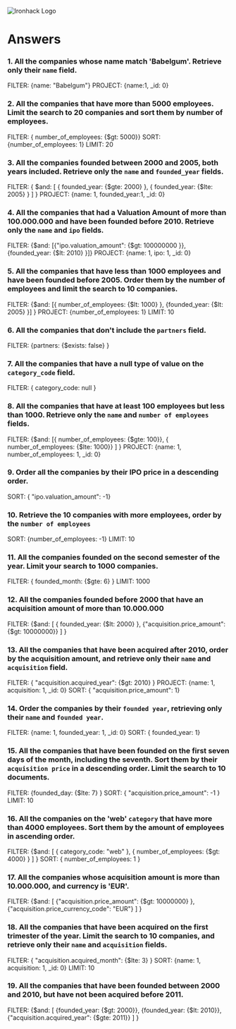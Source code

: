 ![Ironhack Logo](https://i.imgur.com/1QgrNNw.png)

# Answers

### 1. All the companies whose name match 'Babelgum'. Retrieve only their `name` field.

<!-- Your Code Goes Here -->
FILTER: {name: "Babelgum"}
PROJECT: {name:1, _id: 0}

### 2. All the companies that have more than 5000 employees. Limit the search to 20 companies and sort them by **number of employees**.

<!-- Your Code Goes Here -->
FILTER: { number_of_employees: {$gt: 5000}}
SORT: {number_of_employees: 1}
LIMIT: 20

### 3. All the companies founded between 2000 and 2005, both years included. Retrieve only the `name` and `founded_year` fields.

<!-- Your Code Goes Here -->
FILTER: { $and: [ { founded_year: {$gte: 2000} }, { founded_year: {$lte: 2005} } ] }
PROJECT: {name: 1, founded_year:1, _id: 0}

### 4. All the companies that had a Valuation Amount of more than 100.000.000 and have been founded before 2010. Retrieve only the `name` and `ipo` fields.

<!-- Your Code Goes Here -->
FILTER: {$and: [{"ipo.valuation_amount": {$gt: 100000000 }}, {founded_year: {$lt: 2010} }]}
PROJECT: {name: 1, ipo: 1, _id: 0}

### 5. All the companies that have less than 1000 employees and have been founded before 2005. Order them by the number of employees and limit the search to 10 companies.

<!-- Your Code Goes Here -->
FILTER: {$and: [{ number_of_employees: {$lt: 1000} }, {founded_year: {$lt: 2005} }] }
PROJECT: {number_of_employees: 1}
LIMIT: 10

### 6. All the companies that don't include the `partners` field.

<!-- Your Code Goes Here -->
FILTER: {partners: {$exists: false} }

### 7. All the companies that have a null type of value on the `category_code` field.

<!-- Your Code Goes Here -->
FILTER: { category_code: null } 

### 8. All the companies that have at least 100 employees but less than 1000. Retrieve only the `name` and `number of employees` fields.

<!-- Your Code Goes Here -->
FILTER: {$and: [{ number_of_employees: {$gte: 100}}, { number_of_employees: {$lte: 1000}} ] }
PROJECT: {name: 1, number_of_employees: 1, _id: 0}

### 9. Order all the companies by their IPO price in a descending order.

<!-- Your Code Goes Here -->
SORT: { "ipo.valuation_amount": -1}

### 10. Retrieve the 10 companies with more employees, order by the `number of employees`

<!-- Your Code Goes Here -->
SORT: {number_of_employees: -1}
LIMIT: 10

### 11. All the companies founded on the second semester of the year. Limit your search to 1000 companies.
FILTER: { founded_month: {$gte: 6} }
LIMIT: 1000

<!-- Your Code Goes Here -->

<!-- ### 12. All the companies that have been 'deadpooled' after the third year. -->

<!-- Your Code Goes Here -->

### 12. All the companies founded before 2000 that have an acquisition amount of more than 10.000.000

<!-- Your Code Goes Here -->
FILTER: {$and: [ { founded_year: {$lt: 2000} }, {"acquisition.price_amount": {$gt: 10000000}} ] }

### 13. All the companies that have been acquired after 2010, order by the acquisition amount, and retrieve only their `name` and `acquisition` field.

<!-- Your Code Goes Here -->
FILTER: { "acquisition.acquired_year": {$gt: 2010} }
PROJECT: {name: 1, acquisition: 1, _id: 0}
SORT: { "acquisition.price_amount": 1}

### 14. Order the companies by their `founded year`, retrieving only their `name` and `founded year`.

<!-- Your Code Goes Here -->
FILTER: {name: 1, founded_year: 1, _id: 0}
SORT: { founded_year: 1}

### 15. All the companies that have been founded on the first seven days of the month, including the seventh. Sort them by their `acquisition price` in a descending order. Limit the search to 10 documents.

<!-- Your Code Goes Here -->
FILTER: {founded_day: {$lte: 7} }
SORT: { "acquisition.price_amount": -1 }
LIMIT: 10

### 16. All the companies on the 'web' `category` that have more than 4000 employees. Sort them by the amount of employees in ascending order.

<!-- Your Code Goes Here -->
FILTER: {$and: [ { category_code: "web" }, { number_of_employees: {$gt: 4000} } ] }
SORT: { number_of_employees: 1 }

### 17. All the companies whose acquisition amount is more than 10.000.000, and currency is 'EUR'.

<!-- Your Code Goes Here -->
FILTER: {$and: [ {"acquisition.price_amount": {$gt: 10000000} }, {"acquisition.price_currency_code": "EUR"} ] }

### 18. All the companies that have been acquired on the first trimester of the year. Limit the search to 10 companies, and retrieve only their `name` and `acquisition` fields.

<!-- Your Code Goes Here -->
FILTER: { "acquisition.acquired_month": {$lte: 3} }
SORT: {name: 1, acquisition: 1, _id: 0}
LIMIT: 10

### 19. All the companies that have been founded between 2000 and 2010, but have not been acquired before 2011.

<!-- Your Code Goes Here -->
FILTER: {$and: [ {founded_year: {$gt: 2000}}, {founded_year: {$lt: 2010}}, {"acquisition.acquired_year": {$gte: 2011}} ] }
